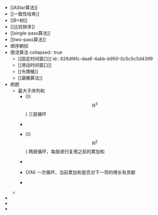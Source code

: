 - [[AStar算法]]
- [[一致性哈希]]
- [[B+树]]
- [[比较排序]]
- [[single-pass算法]]
- [[two-pass算法]]
- 顺序朝招
- 限流算法
  collapsed:: true
	- [[固定时间窗口]]
	  id:: 626df4fc-daa6-4abb-b950-0c5c5c5d4399
	- [[滑动时间窗口]]
	- [[令牌桶]]
	- [[漏桶算法]]
- 刷题
	- 最大子序列和
		- O($$N^3$$)  三层循环
		- ```java
		  ```
		- O($$N^2$$) 两层循环，每层递归复用之前的累加和
		- ```java
		  ```
		- O(N) 一次循环，当前累加和是否对下一项的增长有贡献
		- ```java
		  ```
	-
-
-
-
